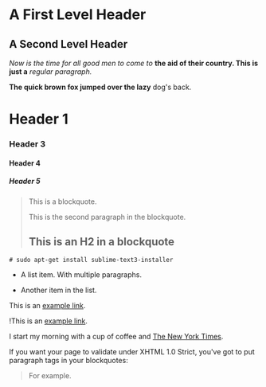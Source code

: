A First Level Header
====================
A Second Level Header
---------------------

*Now is the time for all good men to come to*
**the aid of their country. This is just a**
_regular paragraph._

__The quick brown fox jumped over the lazy__
dog's back.
# Header 1
### Header 3
#### Header 4
##### Header 5

> This is a blockquote.
> 
> This is the second paragraph in the blockquote.
>
> ## This is an H2 in a blockquote

```
# sudo apt-get install sublime-text3-installer
```

* A list item.
      With multiple paragraphs.

* Another item in the list.

This is an [example link](http://example.com/ "With a Title").

!This is an [example link](http://radxa.com/mw/images/4/47/Remmina_pw.png).

I start my morning with a cup of coffee and
[The New York Times][NY Times].

[ny times]: http://www.nytimes.com/

If you want your page to validate under XHTML 1.0 Strict,
you've got to put paragraph tags in your blockquotes:

<blockquote>
<p>For example.</p>
</blockquote>

